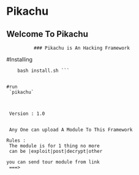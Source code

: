 # Pikachu
## Welcome To Pikachu







              ### Pikachu is An Hacking Framework
               
               
               
#Installing
``` git clone https://github.com/Bananaj00e/Pikachu.git '
    bash install.sh ```


#run
 `pikachu`
 
 
 
 Version : 1.0
 
 
 Any One can upload A Module To This Framework 
 
Rules :
 The module is for 1 thing no more
 can be |exploit|post|decrypt|other
 
you can send tour module from link
 ===>
